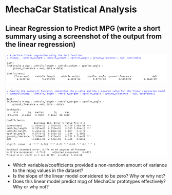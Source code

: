 # MechaCar Statistical Analysis

## Linear Regression to Predict MPG (write a short summary using a screenshot of the output from the linear regression)

![this is image](https://github.com/krisnagoda/MechaCar_Statistical_Analysis/blob/0af4aaf7583d821032e32446189bb38d50357695/R_linear_regression.png)

![this is image](https://github.com/krisnagoda/MechaCar_Statistical_Analysis/blob/0af4aaf7583d821032e32446189bb38d50357695/R_pvalue_rsquaredvalue.png)

 - Which variables/coefficients provided a non-random amount of variance to the mpg values in the dataset?
 - Is the slope of the linear model considered to be zero? Why or why not?
 - Does this linear model predict mpg of MechaCar prototypes effectively? Why or why not?
